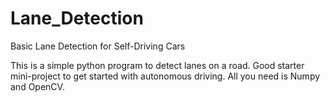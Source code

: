 # Lane_Detection
Basic Lane Detection for Self-Driving Cars

This is a simple python program to detect lanes on a road. Good starter mini-project to get started with autonomous driving. All you need is Numpy and OpenCV.
